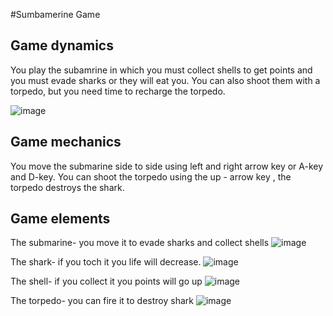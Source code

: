 #Sumbamerine Game

## Game dynamics 

You play the subamrine in which you must collect shells  to get points and you must evade sharks or they will eat you.
You can also shoot them with a torpedo, but you need time to recharge the torpedo.

![image](https://user-images.githubusercontent.com/89972475/196447339-28c39fe3-cf42-4a68-92f9-9797c0635c4d.png)

## Game mechanics 

You move the submarine side to side using left and right arrow key or A-key and D-key.
You can shoot the torpedo using the up - arrow key , the torpedo destroys the shark.

## Game elements 

The submarine- you move it to evade sharks and collect shells
![image](https://user-images.githubusercontent.com/89972475/196495891-47e42975-a544-4463-b4f8-0b0816fad653.png)

The shark- if you toch it you life will decrease. 
![image](https://user-images.githubusercontent.com/89972475/196495495-210f1d39-8f64-4af1-9c62-a49dd5415167.png)

The shell- if you collect it you points will go up
![image](https://user-images.githubusercontent.com/89972475/196495624-5993d958-a8cc-4e5d-ae71-18ce5c4ffba0.png)

The torpedo- you can fire it to destroy shark 
![image](https://user-images.githubusercontent.com/89972475/196496179-34cd860b-7adc-44e0-88df-c504305d23b6.png)



